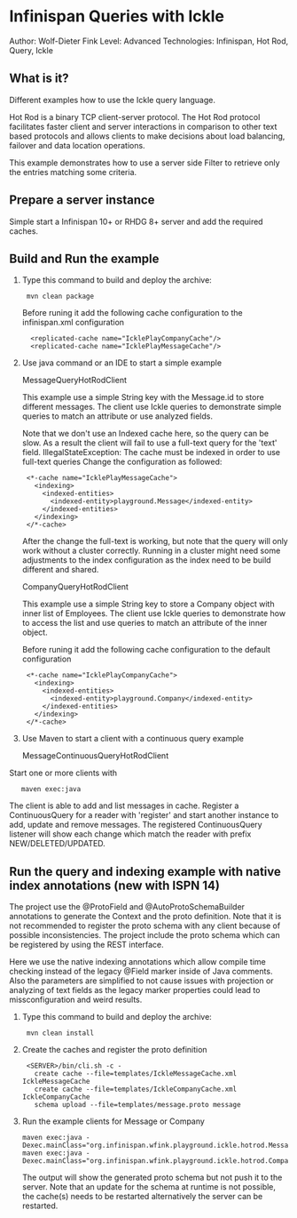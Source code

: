 Infinispan Queries with Ickle
===============================

Author: Wolf-Dieter Fink
Level: Advanced
Technologies: Infinispan, Hot Rod, Query, Ickle


What is it?
-----------

Different examples how to use the Ickle query language.

Hot Rod is a binary TCP client-server protocol. The Hot Rod protocol facilitates faster client and server interactions in comparison to other text based protocols and allows clients to make decisions about load balancing, failover and data location operations.

This example demonstrates how to use a server side Filter to retrieve only the entries matching some criteria.


Prepare a server instance
-------------
Simple start a Infinispan 10+ or RHDG 8+ server and add the required caches.


Build and Run the example
-------------------------
1. Type this command to build and deploy the archive:

        mvn clean package

     Before runing it add the following cache configuration to the infinispan.xml configuration

         <replicated-cache name="IcklePlayCompanyCache"/>
         <replicated-cache name="IcklePlayMessageCache"/>

2. Use java command or an IDE to start a simple example

   MessageQueryHotRodClient
 
     This example use a simple String key with the Message.id to store different messages.
     The client use Ickle queries to demonstrate simple queries to match an attribute or use analyzed fields.

     Note that we don't use an Indexed cache here, so the query can be slow.
     As a result the client will fail to use a full-text query for the 'text' field.
           IllegalStateException: The cache must be indexed in order to use full-text queries
     Change the configuration as followed:

        <*-cache name="IcklePlayMessageCache">
          <indexing>
            <indexed-entities>
              <indexed-entity>playground.Message</indexed-entity>
            </indexed-entities>
          </indexing>
        </*-cache>

    After the change the full-text is working, but note that the query will only work without a cluster correctly.
    Running in a cluster might need some adjustments to the index configuration as the index need to be build different and shared.



   CompanyQueryHotRodClient
 
     This example use a simple String key to store a Company object with inner list of Employees.
     The client use Ickle queries to demonstrate how to access the list and use queries to match an attribute of the inner object.

     Before runing it add the following cache configuration to the default configuration

        <*-cache name="IcklePlayCompanyCache">
          <indexing>
            <indexed-entities>
              <indexed-entity>playground.Company</indexed-entity>
            </indexed-entities>
          </indexing>
        </*-cache>

3. Use Maven to start a client with a continuous query example

   MessageContinuousQueryHotRodClient

  Start one or more clients with

       maven exec:java

  The client is able to add and list messages in cache. 
  Register a ContinuousQuery for a reader with 'register' and start another instance to add, update and remove messages.
  The registered ContinuousQuery listener will show each change which match the reader with prefix NEW/DELETED/UPDATED.



Run the query and indexing example with native index annotations (new with ISPN 14)
-----------------------------------------------------------------------------------

The project use the @ProtoField and @AutoProtoSchemaBuilder annotations to generate the Context and the proto definition.
Note that it is not recommended to register the proto schema with any client because of possible inconsistencies.
The project include the proto schema which can be registered by using the REST interface.

Here we use the native indexing annotations which allow compile time checking instead of the legacy @Field marker inside of Java comments.
Also the parameters are simplified to not cause issues with projection or analyzing of text fields as the legacy marker properties could lead to missconfiguration
and weird results.

1. Type this command to build and deploy the archive:

        mvn clean install

2. Create the caches and register the proto definition

        <SERVER>/bin/cli.sh -c -
          create cache --file=templates/IckleMessageCache.xml IckleMessageCache
          create cache --file=templates/IckleCompanyCache.xml IckleCompanyCache
          schema upload --file=templates/message.proto message

3. Run the example clients for Message or Company

       maven exec:java -Dexec.mainClass="org.infinispan.wfink.playground.ickle.hotrod.MessageQueryHotRodClient"
       maven exec:java -Dexec.mainClass="org.infinispan.wfink.playground.ickle.hotrod.CompanyQueryHotRodClient"

   The output will show the generated proto schema but not push it to the server.
   Note that an update for the schema at runtime is not possible, the cache(s) needs to be restarted alternatively the server can be restarted.
